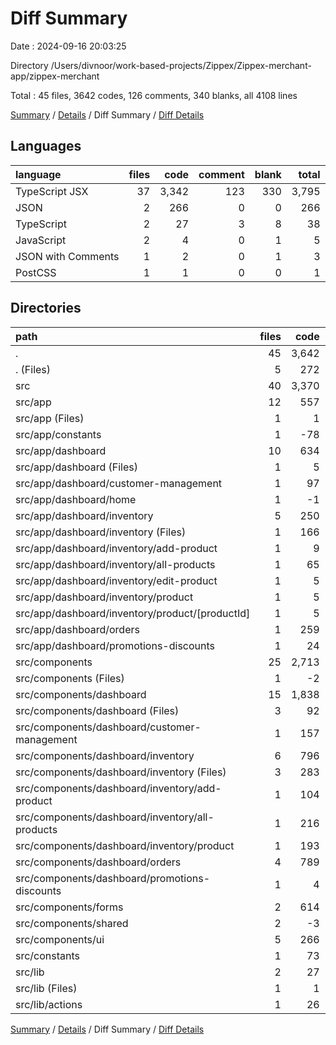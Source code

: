 # Diff Summary

Date : 2024-09-16 20:03:25

Directory /Users/divnoor/work-based-projects/Zippex/Zippex-merchant-app/zippex-merchant

Total : 45 files,  3642 codes, 126 comments, 340 blanks, all 4108 lines

[Summary](results.md) / [Details](details.md) / Diff Summary / [Diff Details](diff-details.md)

## Languages
| language | files | code | comment | blank | total |
| :--- | ---: | ---: | ---: | ---: | ---: |
| TypeScript JSX | 37 | 3,342 | 123 | 330 | 3,795 |
| JSON | 2 | 266 | 0 | 0 | 266 |
| TypeScript | 2 | 27 | 3 | 8 | 38 |
| JavaScript | 2 | 4 | 0 | 1 | 5 |
| JSON with Comments | 1 | 2 | 0 | 1 | 3 |
| PostCSS | 1 | 1 | 0 | 0 | 1 |

## Directories
| path | files | code | comment | blank | total |
| :--- | ---: | ---: | ---: | ---: | ---: |
| . | 45 | 3,642 | 126 | 340 | 4,108 |
| . (Files) | 5 | 272 | 0 | 2 | 274 |
| src | 40 | 3,370 | 126 | 338 | 3,834 |
| src/app | 12 | 557 | 35 | 90 | 682 |
| src/app (Files) | 1 | 1 | 0 | 0 | 1 |
| src/app/constants | 1 | -78 | 0 | -3 | -81 |
| src/app/dashboard | 10 | 634 | 35 | 93 | 762 |
| src/app/dashboard (Files) | 1 | 5 | 0 | 1 | 6 |
| src/app/dashboard/customer-management | 1 | 97 | 3 | 19 | 119 |
| src/app/dashboard/home | 1 | -1 | -1 | 0 | -2 |
| src/app/dashboard/inventory | 5 | 250 | 27 | 38 | 315 |
| src/app/dashboard/inventory (Files) | 1 | 166 | 9 | 17 | 192 |
| src/app/dashboard/inventory/add-product | 1 | 9 | 0 | 3 | 12 |
| src/app/dashboard/inventory/all-products | 1 | 65 | 18 | 12 | 95 |
| src/app/dashboard/inventory/edit-product | 1 | 5 | 0 | 3 | 8 |
| src/app/dashboard/inventory/product | 1 | 5 | 0 | 3 | 8 |
| src/app/dashboard/inventory/product/[productId] | 1 | 5 | 0 | 3 | 8 |
| src/app/dashboard/orders | 1 | 259 | 5 | 30 | 294 |
| src/app/dashboard/promotions-discounts | 1 | 24 | 1 | 5 | 30 |
| src/components | 25 | 2,713 | 88 | 237 | 3,038 |
| src/components (Files) | 1 | -2 | 0 | 1 | -1 |
| src/components/dashboard | 15 | 1,838 | 60 | 152 | 2,050 |
| src/components/dashboard (Files) | 3 | 92 | -3 | 5 | 94 |
| src/components/dashboard/customer-management | 1 | 157 | 2 | 9 | 168 |
| src/components/dashboard/inventory | 6 | 796 | 25 | 65 | 886 |
| src/components/dashboard/inventory (Files) | 3 | 283 | 3 | 24 | 310 |
| src/components/dashboard/inventory/add-product | 1 | 104 | 3 | 11 | 118 |
| src/components/dashboard/inventory/all-products | 1 | 216 | 7 | 17 | 240 |
| src/components/dashboard/inventory/product | 1 | 193 | 12 | 13 | 218 |
| src/components/dashboard/orders | 4 | 789 | 36 | 71 | 896 |
| src/components/dashboard/promotions-discounts | 1 | 4 | 0 | 2 | 6 |
| src/components/forms | 2 | 614 | 28 | 53 | 695 |
| src/components/shared | 2 | -3 | 0 | 0 | -3 |
| src/components/ui | 5 | 266 | 0 | 31 | 297 |
| src/constants | 1 | 73 | 0 | 3 | 76 |
| src/lib | 2 | 27 | 3 | 8 | 38 |
| src/lib (Files) | 1 | 1 | 0 | 0 | 1 |
| src/lib/actions | 1 | 26 | 3 | 8 | 37 |

[Summary](results.md) / [Details](details.md) / Diff Summary / [Diff Details](diff-details.md)
